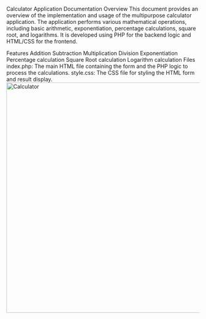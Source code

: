 Calculator Application Documentation
Overview
This document provides an overview of the implementation and usage of the multipurpose calculator application. The application performs various mathematical operations, including basic arithmetic, exponentiation, percentage calculations, square root, and logarithms. It is developed using PHP for the backend logic and HTML/CSS for the frontend.

Features
Addition
Subtraction
Multiplication
Division
Exponentiation
Percentage calculation
Square Root calculation
Logarithm calculation
Files
index.php: The main HTML file containing the form and the PHP logic to process the calculations.
style.css: The CSS file for styling the HTML form and result display.<img width="602" alt="Calculator" src="https://github.com/Finessekim/Calculator-Assignment/assets/115707322/65a940e7-e0e7-4583-a7b4-a6823f499a37">
